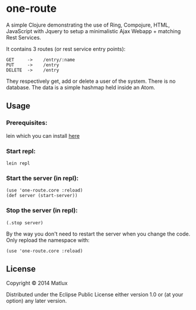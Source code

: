 # one-route

A simple Clojure demonstrating the use of Ring, Compojure, HTML, JavaScript with Jquery to setup a minimalistic Ajax Webapp + matching Rest Services.

It contains 3 routes (or rest service entry points):

    GET     ->    /entry/:name
    PUT     ->    /entry
    DELETE  ->    /entry

They respectively get, add or delete a user of the system. There is no database. The data is a simple hashmap held inside an Atom.

## Usage

### Prerequisites:

 lein which you can install [here](https://github.com/technomancy/leiningen)

### Start repl:

    lein repl

### Start the server (in repl):

    (use 'one-route.core :reload)
    (def server (start-server))

### Stop the server (in repl):

    (.stop server)

By the way you don't need to restart the server when you change the code. Only repload the namespace with:

    (use 'one-route.core :reload)

## License

Copyright © 2014 Matlux

Distributed under the Eclipse Public License either version 1.0 or (at
your option) any later version.
